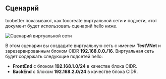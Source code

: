 ## <a name="scenario"></a>Сценарий
toobetter показывают, как toocreate виртуальной сети и подсети, этот документ будет использовать сценарий hello ниже.

![Сценарий виртуальной сети](./media/virtual-networks-create-vnet-scenario-include/vnet-scenario.png)

В этом сценарии вы создадите виртуальную сеть с именем **TestVNet** и зарезервированным блоком CIDR **192.168.0.0./16**. Виртуальная сеть будет содержать следующие подсетей hello: 

* **FrontEnd** с блоком **192.168.1.0/24** в качестве блока CIDR.
* **BackEnd** с блоком **192.168.2.0/24** в качестве блока CIDR.

